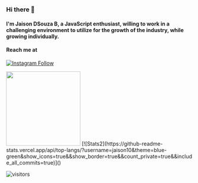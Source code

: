 ### Hi there 👋
#### I'm Jaison DSouza B, a JavaScript enthusiast, willing to work in a challenging environment to utilize for the growth of the industry, while growing individually.

#### Reach me at
[![Instagram Follow](https://img.shields.io/badge/Instagram-E4405F?style=for-the-badge&logo=instagram&logoColor=white)](https://instagram.com/_.jaixon._)

<!-- This is data/stats -->
<img height="200em" src="https://github-readme-stats.vercel.app/api?username=jaison10&show_icons=true&&theme=blue-green&show_border=true&&count_private=true&include_all_commits=true" />
<!-- [![Stats](https://github-readme-stats.vercel.app/api?username=jaison10&theme=blue-green)]() -->
[![Stats2](https://github-readme-stats.vercel.app/api/top-langs/?username=jaison10&theme=blue-green&show_icons=true&&show_border=true&&count_private=true&&include_all_commits=true)]()

<!--START_SECTION:waka-->
<!--END_SECTION:waka-->


![visitors](https://visitor-badge.glitch.me/badge?page_id=jaison10.visitor-badge)

<!-- **jaison10/jaison10** is a ✨ _special_ ✨ repository because its `README.md` (this file) appears on your GitHub profile.

Here are some ideas to get you started:

- 🔭 I’m currently working on ...
- 🌱 I’m currently learning ...
- 👯 I’m looking to collaborate on ...
- 🤔 I’m looking for help with ...
- 💬 Ask me about ...
- 📫 How to reach me: ...
- 😄 Pronouns: ...
- ⚡ Fun fact: ...
 -->
